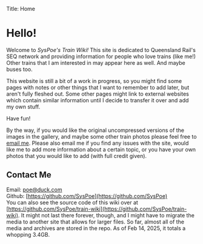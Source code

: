 Title: Home

# Hello!

Welcome to _SysPoe's Train Wiki!_
This site is dedicated to Queensland Rail's SEQ network and providing information for people who love trains (like me!) Other trains that I am interested in may appear here as well. And maybe buses too.

This website is still a bit of a work in progress, so you might find some pages with notes or other things that I want to remember to add later, but aren't fully fleshed out. Some other pages might link to external websites which contain similar information until I decide to transfer it over and add my own stuff.

Have fun!

By the way, if you would like the original uncompressed versions of the images in the gallery, and maybe some other train photos please feel free to [email me](mailto:poe@duck.com). Please also email me if you find any issues with the site, would like me to add more information about a certain topic, or you have your own photos that you would like to add (with full credit given).

## Contact Me

Email: [poe@duck.com](mailto:poe@duck.com) <br>
Github: [https://github.com/SysPoe](https://github.com/SysPoe) <br>
You can also see the source code of this wiki over at [https://github.com/SysPoe/train-wiki](https://github.com/SysPoe/train-wiki). It might not last there forever, though, and I might have to migrate the media to another site that allows for larger files. So far, almost all of the media and archives are stored in the repo. As of Feb 14, 2025, it totals a whopping 3.4GB.
